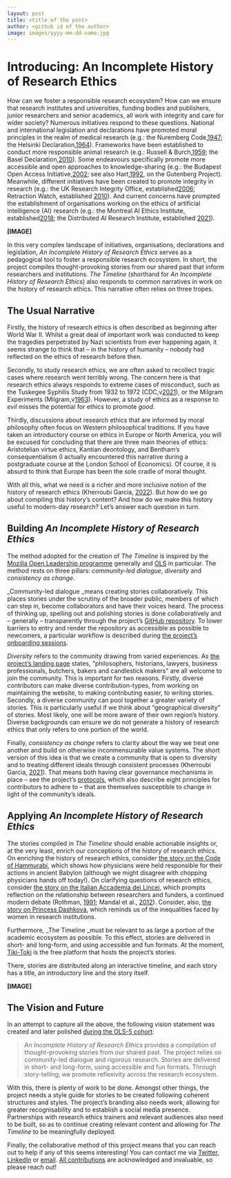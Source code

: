 ```yaml
---
layout: post
title: <title of the post>
author: <github id of the author>
image: images/yyyy-mm-dd-name.jpg
---
```

# Introducing: An Incomplete History of Research Ethics
How can we foster a responsible research ecosystem? 
How can we ensure that research institutes and universities, funding bodies and publishers, junior researchers and senior academics, all work with integrity and care for wider society?
Numerous initiatives respond to these questions.
National and international legislation and declarations have promoted moral principles in the realm of medical research (e.g.: the Nuremberg Code,[1947](https://doi.org/10.1136/bmj.313.7070.1448); the Helsinki Declaration,[1964](https://www.wma.net/policies-post/wma-declaration-of-helsinki-ethical-principles-for-medical-research-involving-human-subjects/)).
Frameworks have been established to conduct more responsible animal research (e.g.: Russell & Burch,[1959](https://caat.jhsph.edu/principles/the-principles-of-humane-experimental-technique); the Basel Declaration,[2010](https://animalresearchtomorrow.org/en/basel-declaration)).
Some endeavours specifically promote more accessible and open approaches to knowledge-sharing (e.g.: the Budapest Open Access Initiative,[2002](https://www.budapestopenaccessinitiative.org/read/); see also Hart,[1992](https://www.gutenberg.org/about/background/history_and_philosophy.html), on the Gutenberg Project).
Meanwhile, different initiatives have been created to promote integrity in research (e.g.: the UK Research Integrity Office, established[2006](https://ukrio.org/about-us/); Retraction Watch, established [2010](https://retractionwatch.com/support-retraction-watch/)). And current concerns have prompted the establishment of organisations working on the ethics of artificial intelligence (AI) research (e.g.: the Montreal AI Ethics Institute, established[2018](https://montrealethics.ai); the Distributed AI Research Institute, established [2021](https://www.dair-institute.org)).
  
**[IMAGE]**

In this very complex landscape of initiatives, organisations, declarations and legislation, _An Incomplete History of Research Ethics_ serves as a pedagogical tool to foster a responsible research ecosystem.
In short, the project compiles thought-provoking stories from our shared past that inform researchers and institutions.
_The Timeline_ (shorthand for _An Incomplete History of Research Ethics_) also responds to common narratives in work on the history of research ethics.
This narrative often relies on three tropes.

## The Usual Narrative

Firstly, the history of research ethics is often described as beginning after World War II.
Whilst a great deal of important work was conducted to keep the tragedies perpetrated by Nazi scientists from ever happening again, it seems strange to think that – in the history of humanity – nobody had reflected on the ethics of research before then.

Secondly, to study research ethics, we are often asked to recollect tragic cases where research went terribly wrong.
The concern here is that research ethics always responds to extreme cases of misconduct, such as the Tuskegee Syphilis Study from 1932 to 1972 (CDC,v[2021](https://www.cdc.gov/tuskegee/timeline.htm)), or the Milgram Experiments (Milgram,v[1963](https://doi.org/10.1037/h0040525)). However, a study of ethics as a response to _evil_ misses the potential for ethics to promote _good_.

Thirdly, discussions about research ethics that are informed by moral philosophy often focus on Western philosophical traditions.
If you have taken an introductory course on ethics in Europe or North America, you will be excused for concluding that there are three main theories of ethics: Aristotelian virtue ethics, Kantian deontology, and Bentham’s consequentialism (I actually encountered this narrative during a postgraduate course at the London School of Economics).
Of course, it is absurd to think that Europe has been the sole cradle of moral thought.

With all this, what we need is a richer and more inclusive notion of the history of research ethics (Kherroubi Garcia, [2022](https://doi.org/10.5281/zenodo.6616736)).
But how do we go about compiling this history’s content? And how do we make this history useful to modern-day research?
Let’s answer each question in turn.

## Building _An Incomplete History of Research Ethics_
The method adopted for the creation of _The Timeline_ is inspired by the [Mozilla Open Leadership programme](https://foundation.mozilla.org/en/initiatives/mozilla-open-leaders/) generally and [OLS](https://openlifesci.org) in particular.
The method rests on three pillars: _community-led dialogue_, _diversity_ and _consistency as change_.

_Community-led dialogue _means creating stories collaboratively.
This places stories under the scrutiny of the broader public, members of which can step in, become collaborators and have their voices heard.
The process of thinking up, spelling out and polishing stories is done collaboratively and – generally – transparently through the project’s [GitHub repository](https://github.com/Ismael-KG/An_Incomplete_History_of_Research_Ethics).
To lower barriers to entry and render the repository as accessible as possible to newcomers, a particular workflow is described during [the project’s onboarding sessions](https://github.com/Ismael-KG/An_Incomplete_History_of_Research_Ethics/issues/142).

_Diversity_ refers to the community drawing from varied experiences.
As [the project’s landing page](https://github.com/Ismael-KG/An_Incomplete_History_of_Research_Ethics/blob/main/README.md) states, "philosophers, historians, lawyers, business professionals, butchers, bakers and candlestick makers" are all welcome to join the community.
This is important for two reasons.
Firstly, diverse contributors can make diverse contribution-types, from working on maintaining the website, to making contributing easier, to writing stories.
Secondly, a diverse community can pool together a greater variety of stories.
This is particularly useful if we think about “geographical diversity” of stories. Most likely, one will be more aware of their own region’s history. Diverse backgrounds can ensure we do not generate a history of research ethics that only refers to one portion of the world.

Finally, _consistency as change_ refers to clarity about the way we treat one another and build on otherwise inconmensurable value systems.
The short version of this idea is that we create a community that is open to diversity and to treating different ideals through consistent processes (Kherroubi Garcia, [2021](https://ismaelkg.medium.com/consistency-as-a-value-for-the-design-of-organisational-values-d18a3f87253d)).
That means both having clear governance mechanisms in place – see the project’s [protocols](https://github.com/Ismael-KG/An_Incomplete_History_of_Research_Ethics/blob/main/Protocols.md), which also describe eight principles for contributors to adhere to – that are themselves susceptible to change in light of the community’s ideals.

## Applying _An Incomplete History of Research Ethics_
The stories compiled in _The Timeline_ should enable actionable insights or, at the very least, enrich our conceptions of the history of research ethics.
On enriching the history of research ethics, consider [the story on the Code of Hammurabi](https://github.com/Ismael-KG/An_Incomplete_History_of_Research_Ethics/issues/111), which shows how physicians were held responsible for their actions in ancient Babylon (although we might disagree with chopping physicians hands off today!).
On clarifying questions of research ethics, consider [the story on the Italian Accademia dei Lincei](https://github.com/Ismael-KG/An_Incomplete_History_of_Research_Ethics/issues/118), which prompts reflection on the relationship between researchers and funders, a continued modern debate (Rothman, [1991](https://doi.org/10.1016/0895-4356(91)90171-5); Mandal et al., [2012](https://doi.org/10.4103/2F2229-5070.105172)).
Consider, also, [the story on Princess Dashkova](https://github.com/Ismael-KG/An_Incomplete_History_of_Research_Ethics/issues/123), which reminds us of the inequalities faced by women in research institutions.

Furthermore, _The Timeline _must be relevant to as large a portion of the academic ecosystem as possible.
To this effect, stories are delivered in short- and long-form, and using accessible and fun formats.
At the moment, [Tiki-Toki](https://www.tiki-toki.com/timeline/entry/1753034/A-History-of-Research-Ethics/) is the free platform that hosts the project’s stories.

There, stories are distributed along an interactive timeline, and each story has a title, an introductory line and the story itself.

**[IMAGE]**

## The Vision and Future
In an attempt to capture all the above, the following vision statement was created and later polished [during the OLS-5 cohort](https://github.com/open-life-science/ols-5/issues/3):

>_An Incomplete History of Research Ethics_ provides a compilation of thought-provoking stories from our shared past.
The project relies on community-led dialogue and rigorous research.
Stories are delivered in short- and long-form, using accessible and fun formats.
Through story-telling, we promote reflexivity across the research ecosystem.

With this, there is plenty of work to be done.
Amongst other things, the project needs a style guide for stories to be created following coherent structures and styles.
The project’s branding also needs work, allowing for greater recognisability and to establish a social media presence.
Partnerships with research ethics trainers and relevant audiences also need to be built, so as to continue creating relevant content and allowing for _The Timeline_ to be meaningfully deployed.

Finally, the collaborative method of this project means that you can reach out to help if any of this seems interesting!
You can contact me via [Twitter](https://twitter.com/hermeneuticist), [LinkedIn](https://www.linkedin.com/in/ismaelkherroubi/) or [email](mailto:ismaelkherroubi@gmail.com).
[All contributions](https://github.com/Ismael-KG/An_Incomplete_History_of_Research_Ethics/blob/main/Contributors.md) are acknowledged and invaluable, so please reach out!
